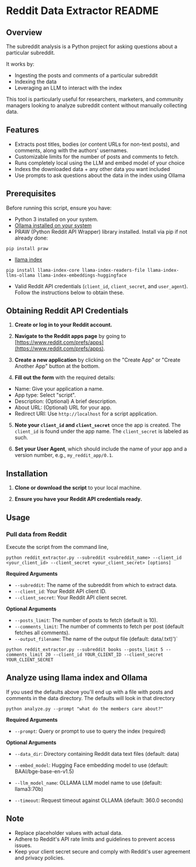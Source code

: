 # Reddit Data Extractor README

## Overview

The subreddit analysis is a Python project for asking questions about a particular subreddit.

It works by:
- Ingesting the posts and comments of a particular subreddit
- Indexing the data
- Leveraging an LLM to interact with the index

This tool is particularly useful for researchers, marketers, and community managers looking to analyze subreddit content without manually collecting data.

## Features

- Extracts post titles, bodies (or content URLs for non-text posts), and comments, along with the authors' usernames.
- Customizable limits for the number of posts and comments to fetch.
- Runs completely local using the LLM and embed model of your choice
- Indexs the downloaded data + any other data you want included
- Use prompts to ask questions about the data in the index using Ollama

## Prerequisites

Before running this script, ensure you have:

- Python 3 installed on your system.
- [Ollama installed on your system](https://ollama.com/downloads)
- PRAW (Python Reddit API Wrapper) library installed. Install via pip if not already done:
```
pip install praw
```
- [llama index](https://github.com/run-llama/llama_index/tree/main)
```
pip install llama-index-core llama-index-readers-file llama-index-llms-ollama llama-index-embeddings-huggingface
```
- Valid Reddit API credentials (`client_id`, `client_secret`, and `user_agent`). Follow the instructions below to obtain these.

## Obtaining Reddit API Credentials

1. **Create or log in to your Reddit account.**

2. **Navigate to the Reddit apps page** by going to [https://www.reddit.com/prefs/apps](https://www.reddit.com/prefs/apps).

3. **Create a new application** by clicking on the "Create App" or "Create Another App" button at the bottom.

4. **Fill out the form** with the required details:
 - Name: Give your application a name.
 - App type: Select "script".
 - Description: (Optional) A brief description.
 - About URL: (Optional) URL for your app.
 - Redirect URI: Use `http://localhost` for a script application.

5. **Note your `client_id` and `client_secret`** once the app is created. The `client_id` is found under the app name. The `client_secret` is labeled as such.

6. **Set your User Agent**, which should include the name of your app and a version number, e.g., `my_reddit_app/0.1`.

## Installation

1. **Clone or download the script** to your local machine.

2. **Ensure you have your Reddit API credentials ready.**

## Usage

### Pull data from Reddit
Execute the script from the command line,

```
python reddit_extractor.py --subreddit <subreddit_name> --client_id <your_client_id> --client_secret <your_client_secret> [options]
```
**Required Arguments**

- `--subreddit`: The name of the subreddit from which to extract data.
- `--client_id`: Your Reddit API client ID.
- `--client_secret`: Your Reddit API client secret.

**Optional Arguments**

- `--posts_limit`: The number of posts to fetch (default is 10).
- `--comments_limit`: The number of comments to fetch per post (default fetches all comments).
- `--output_filename`: The name of the output file (default: data/<subreddit>.txt)')`

```
python reddit_extractor.py --subreddit books --posts_limit 5 --comments_limit 20 --client_id YOUR_CLIENT_ID --client_secret YOUR_CLIENT_SECRET
```

## Analyze using llama index and Ollama

If you used the defaults above you'll end up with a file with posts and comments in the data directory. The defaults will look in that directory
```
python analyze.py --prompt "what do the members care about?"
```

**Required Arguments**

- `--prompt`: Query or prompt to use to query the index (required)

**Optional Arguments**

- `--data_dir`: Directory containing Reddit data text files (default: data)

- `--embed_model`: Hugging Face embedding model to use (default: BAAI/bge-base-en-v1.5)

- `--llm_model_name`: OLLAMA LLM model name to use (default: llama3:70b)

- `--timeout`: Request timeout against OLLAMA (default: 360.0 seconds)

## Note

- Replace placeholder values with actual data.
- Adhere to Reddit's API rate limits and guidelines to prevent access issues.
- Keep your client secret secure and comply with Reddit's user agreement and privacy policies.
